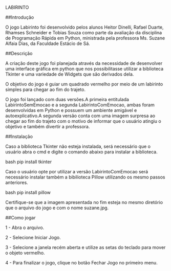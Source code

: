 LABIRINTO

##Introdução

O jogo Labirinto foi desenvolvido pelos alunos Heitor Dinelli, Rafael Duarte, Rhamses Schneider e Tobias Souza como parte da avaliação da disciplina de Programação Rápida em Python, ministrada pela professora Ms. Suzane Alfaia Dias, da Faculdade Estácio de Sá.

##Descrição

A criação deste jogo foi planejada através da necessidade de desenvolver uma interface gráfica em python que nos possibilitasse utilizar a biblioteca Tkinter e uma variedade de Widgets que são derivados dela.

O objetivo do jogo é guiar um quadrado vermelho por meio de um labirinto simples para chegar ao fim do trajeto.

O jogo foi lançado com duas versões.A primeira entitulada LabirintoSemEmocao e a segunda LabirintoComEmocao, ambas foram desenvolvidas em Python e possuem um ambiente amigável e autoexplicativo.A segunda versão conta com uma imagem surpresa ao chegar ao fim do trajeto com o motivo de informar que o usuário atingiu o objetivo e também divertir a professora.


##Instalação

Caso a biblioteca Tkinter não esteja instalada, será necessário que o usuário abra o cmd e digite o comando abaixo para instalar a biblioteca.

bash pip install tkinter

Caso o usuário opte por utilizar a versão LabirintoComEmocao será necessário instalar também a bibilioteca Pillow utilizando os mesmo passos anteriores.

bash pip install pillow

Certifique-se que a imagem apresentada no fim esteja no mesmo diretório que o arquivo do jogo e com o nome suzane.jpg.


##Como jogar

1 - Abra o arquivo.

2 - Selecione Iniciar Jogo.

3 - Selecione a janela recém aberta e utilize as setas do teclado para mover o objeto vermelho.

4 - Para finalizar o jogo, clique no botão Fechar Jogo no primeiro menu.
